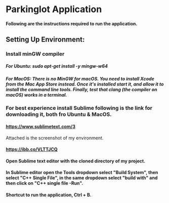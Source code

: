 # Parkinglot Application

#### Following are the instructions required to run the application.

## Setting Up Environment:
### Install minGW compiler 

##### For Ubuntu: sudo apt-get install -y mingw-w64
##### For MacOS: There is no MinGW for macOS. You need to install Xcode from the Mac App Store instead. Once it's installed start it, and allow it to install the command line tools. Finally, test that clang (the compiler on macOS) works in a terminal.


### For best experience install Sublime following is the link for downloading it, both fro Ubuntu & MacOS.
#### https://www.sublimetext.com/3

Attached is the screenshot of my environment.
#### https://ibb.co/VLTTJCQ

#### Open Sublime text editor with the cloned directory of my project.
#### In Sublime editor open the Tools dropdown select "Build System", then select "C++ Single File", in the same dropdown select "build with" and then click on "C++ single file -Run".
#### Shortcut to run the application, Ctrl + B.

